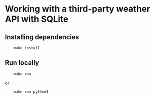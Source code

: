 # Working with a third-party weather API with SQLite


## Installing dependencies

```shell script
	make install
```

## Run locally

```shell script
	make run
```
or
```shell script
	make run-python3
```
